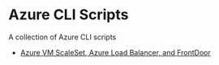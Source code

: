 # Azure CLI Scripts

A collection of Azure CLI scripts

- [Azure VM ScaleSet, Azure Load Balancer, and FrontDoor](https://github.com/am8850/azure-scripts/blob/main/scripts/frontdoor-scaleset.sh)

